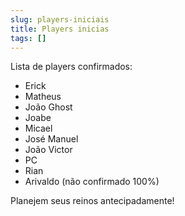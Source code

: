 ```yaml
---
slug: players-iniciais
title: Players inicias
tags: []
---
```


Lista de players confirmados:

- Erick
- Matheus
- João Ghost
- Joabe
- Micael
- José Manuel
- João Victor
- PC
- Rian
- Arivaldo (não confirmado 100%)

Planejem seus reinos antecipadamente!